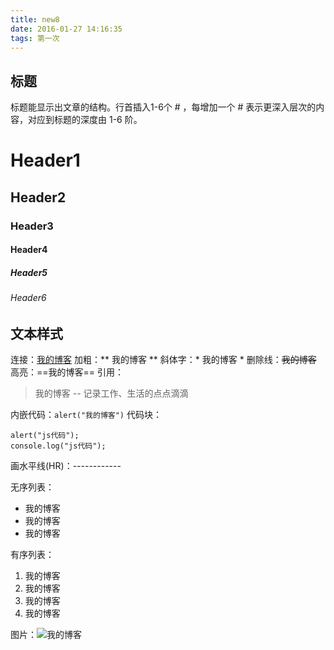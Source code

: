 ```yaml
---
title: new8
date: 2016-01-27 14:16:35
tags: 第一次
---
```



## 标题
标题能显示出文章的结构。行首插入1-6个 # ，每增加一个 # 表示更深入层次的内容，对应到标题的深度由 1-6 阶。
# Header1
## Header2
### Header3
#### Header4
##### Header5
###### Header6

## 文本样式
连接：[我的博客](http://linmuxi.github.io/hunter-blog)
加粗：** 我的博客 **
斜体字：* 我的博客 *
删除线：~~我的博客~~
高亮：==我的博客==
引用：
> 我的博客 -- 记录工作、生活的点点滴滴

内嵌代码：`alert("我的博客")`
代码块：
~~~{javascript}
alert("js代码");
console.log("js代码");
~~~
画水平线(HR)：------------

无序列表：
* 我的博客
* 我的博客
* 我的博客

有序列表：
1. 我的博客
1. 我的博客
1. 我的博客
1. 我的博客

图片：![我的博客](https://www.baidu.com/img/bd_logo1.png)
